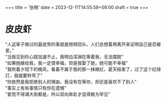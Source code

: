 +++
title = '张朔'
date = 2023-12-11T14:55:58+08:00
draft = true
+++
# 皮皮虾
“人这辈子做过的最徒劳的事就是频频回头，人们总想着用离开来证明自己是否被爱。”  
“当我见到你心跳加速不止，我明白深渊在等着我，无法摆脱”  
“如果她嫁给我，我一定恨幸福，但是我娶了她，她可能不幸福”  
“我吹着夕阳下的晚风，看着不属于我的那一抹微红，夏天结束了，过了这个红绿灯，我就要转弯了”  
“你依然是我拒绝别人的理由，我没有在等你，却还是喜欢不了别人”  
“事实上有些事情只有你在遗憾”  
“爱而不得满大街都是，所以双向奔赴才显得极为罕见”  